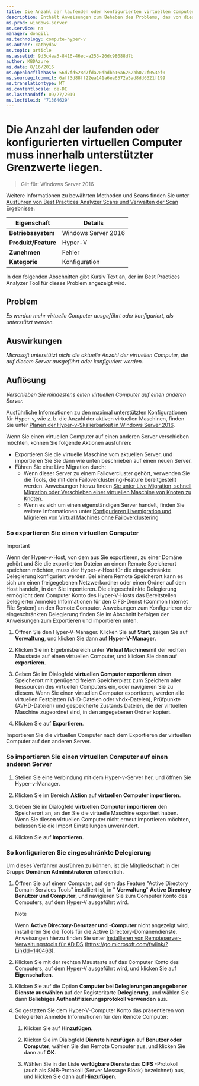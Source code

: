 ```yaml
---
title: Die Anzahl der laufenden oder konfigurierten virtuellen Computer muss innerhalb unterstützter Grenzwerte liegen.
description: Enthält Anweisungen zum Beheben des Problems, das von dieser Best Practices Analyzer Regel gemeldet wird.
ms.prod: windows-server
ms.service: na
manager: dongill
ms.technology: compute-hyper-v
ms.author: kathydav
ms.topic: article
ms.assetid: 9d3c4aa3-8416-46ec-a253-26dc98088d7b
author: KBDAzure
ms.date: 8/16/2016
ms.openlocfilehash: 56d7fd528d7fda20dbdbb16a6262bb072f053ef0
ms.sourcegitcommit: 6aff3d88ff22ea141a6ea6572a5ad8dd6321f199
ms.translationtype: MT
ms.contentlocale: de-DE
ms.lasthandoff: 09/27/2019
ms.locfileid: "71364629"
---
```

# <a name="the-number-of-running-or-configured-virtual-machines-must-be-within-supported-limits"></a>Die Anzahl der laufenden oder konfigurierten virtuellen Computer muss innerhalb unterstützter Grenzwerte liegen.

>Gilt für: Windows Server 2016

Weitere Informationen zu bewährten Methoden und Scans finden Sie unter [Ausführen von Best Practices Analyzer Scans und Verwalten der Scan Ergebnisse](https://go.microsoft.com/fwlink/p/?LinkID=223177).  
  
|Eigenschaft|Details|  
|-|-|  
|**Betriebssystem**|Windows Server 2016|  
|**Produkt/Feature**|Hyper-V|  
|**Zunehmen**|Fehler  
|**Kategorie**|Konfiguration|  
  
In den folgenden Abschnitten gibt Kursiv Text an, der im Best Practices Analyzer Tool für dieses Problem angezeigt wird.  
  
## <a name="issue"></a>Problem  
*Es werden mehr virtuelle Computer ausgeführt oder konfiguriert, als unterstützt werden.*  
  
## <a name="impact"></a>Auswirkungen  
*Microsoft unterstützt nicht die aktuelle Anzahl der virtuellen Computer, die auf diesem Server ausgeführt oder konfiguriert werden.*  
  
## <a name="resolution"></a>Auflösung  
*Verschieben Sie mindestens einen virtuellen Computer auf einen anderen Server.*  
  
Ausführliche Informationen zu den maximal unterstützten Konfigurationen für Hyper-v, wie z. b. die Anzahl der aktiven virtuellen Maschinen, finden Sie unter [Planen der Hyper-v-Skalierbarkeit in Windows Server 2016](../plan/Plan-for-Hyper-V-scalability-in-Windows-Server-2016.md).  
  
Wenn Sie einen virtuellen Computer auf einen anderen Server verschieben möchten, können Sie folgende Aktionen ausführen:  
  
- Exportieren Sie die virtuelle Maschine vom aktuellen Server, und importieren Sie Sie dann wie unten beschrieben auf einen neuen Server.   
- Führen Sie eine Live Migration durch:   
    - Wenn dieser Server zu einem Failovercluster gehört, verwenden Sie die Tools, die mit dem Failoverclustering-Feature bereitgestellt werden. Anweisungen hierzu finden [Sie unter Live Migration, schnell Migration oder Verschieben einer virtuellen Maschine von Knoten zu Knoten](https://go.microsoft.com/fwlink/?LinkID=181519).  
    - Wenn es sich um einen eigenständigen Server handelt, finden Sie weitere Informationen unter [Konfigurieren Livemigration und Migrieren von Virtual Machines ohne Failoverclustering](https://technet.microsoft.com//library/jj134199(v=ws.11).aspx)  
  
### <a name="to-export-a-virtual-machine"></a>So exportieren Sie einen virtuellen Computer  
  
   > [!IMPORTANT]  
   > Wenn der Hyper-v-Host, von dem aus Sie exportieren, zu einer Domäne gehört und Sie die exportierten Dateien an einem Remote Speicherort speichern möchten, muss der Hyper-v-Host für die eingeschränkte Delegierung konfiguriert werden. Bei einem Remote Speicherort kann es sich um einen freigegebenen Netzwerkordner oder einen Ordner auf dem Host handeln, in den Sie importieren. Die eingeschränkte Delegierung ermöglicht dem Computer Konto des Hyper-V-Hosts das Bereitstellen Delegierter Anmelde Informationen für den CIFS-Dienst (Common Internet File System) an den Remote Computer. Anweisungen zum Konfigurieren der eingeschränkten Delegierung finden Sie im Abschnitt befolgen der Anweisungen zum Exportieren und importieren unten.  
  
1.  Öffnen Sie den Hyper-V-Manager. Klicken Sie auf **Start**, zeigen Sie auf **Verwaltung**, und klicken Sie dann auf **Hyper-V-Manager**.  
  
2.  Klicken Sie im Ergebnisbereich unter **Virtual Machines**mit der rechten Maustaste auf einen virtuellen Computer, und klicken Sie dann auf **exportieren**.  
  
3.  Geben Sie im Dialogfeld **virtuellen Computer exportieren** einen Speicherort mit genügend freiem Speicherplatz zum Speichern aller Ressourcen des virtuellen Computers ein, oder navigieren Sie zu diesem. Wenn Sie einen virtuellen Computer exportieren, werden alle virtuellen Festplatten (VHD-Dateien oder vhdx-Dateien), Prüfpunkte (AVHD-Dateien) und gespeicherte Zustands Dateien, die der virtuellen Maschine zugeordnet sind, in den angegebenen Ordner kopiert.  
  
4.  Klicken Sie auf **Exportieren**.  
  
Importieren Sie die virtuellen Computer nach dem Exportieren der virtuellen Computer auf den anderen Server.  
  
### <a name="to-import-a-virtual-machine-to-another-server"></a>So importieren Sie einen virtuellen Computer auf einen anderen Server  
  
1.  Stellen Sie eine Verbindung mit dem Hyper-v-Server her, und öffnen Sie Hyper-v-Manager.  
  
2.  Klicken Sie im Bereich **Aktion** auf **virtuellen Computer importieren**.  
  
3.  Geben Sie im Dialogfeld **virtuellen Computer importieren** den Speicherort an, an den Sie die virtuelle Maschine exportiert haben. Wenn Sie diesen virtuellen Computer nicht erneut importieren möchten, belassen Sie die Import Einstellungen unverändert.  
  
4.  Klicken Sie auf **Importieren**.  
  
### <a name="to-configure-constrained-delegation"></a>So konfigurieren Sie eingeschränkte Delegierung  
  
Um dieses Verfahren ausführen zu können, ist die Mitgliedschaft in der Gruppe **Domänen Administratoren** erforderlich.  
  
1.  Öffnen Sie auf einem Computer, auf dem das Feature "Active Directory Domain Services Tools" installiert ist, in " **Verwaltung**" **Active Directory Benutzer und Computer**, und navigieren Sie zum Computer Konto des Computers, auf dem Hyper-V ausgeführt wird.  
  
    > [!NOTE]  
    > Wenn **Active Directory-Benutzer und -Computer** nicht angezeigt wird, installieren Sie die Tools für die Active Directory-Domänendienste. Anweisungen hierzu finden Sie unter [Installieren von Remoteserver-Verwaltungstools für AD DS](https://go.microsoft.com/fwlink/?LinkId=140463) (https://go.microsoft.com/fwlink/?LinkId=140463).  
  
2.  Klicken Sie mit der rechten Maustaste auf das Computer Konto des Computers, auf dem Hyper-V ausgeführt wird, und klicken Sie auf **Eigenschaften**.  
  
3.  Klicken Sie auf die Option **Computer bei Delegierungen angegebener Dienste auswählen** auf der Registerkarte **Delegierung**, und wählen Sie dann **Beliebiges Authentifizierungsprotokoll verwenden** aus.  
  
4.  So gestatten Sie dem Hyper-V-Computer Konto das präsentieren von Delegierten Anmelde Informationen für den Remote Computer:  
  
    1.  Klicken Sie auf **Hinzufügen**.  
  
    2.  Klicken Sie im Dialogfeld **Dienste hinzufügen** auf **Benutzer oder Computer**, wählen Sie den Remote Computer aus, und klicken Sie dann auf **OK**.  
  
    3.  Wählen Sie in der Liste **verfügbare Dienste** das **CIFS** -Protokoll (auch als SMB-Protokoll (Server Message Block) bezeichnet) aus, und klicken Sie dann auf **Hinzufügen**.  
  
  
  


